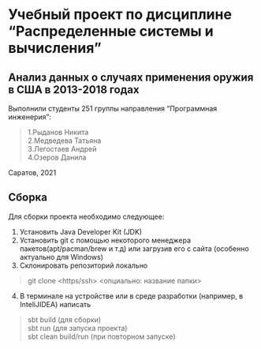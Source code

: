 # Учебный проект по дисциплине <q>Распределенные системы и вычисления</q>  

## Анализ данных о случаях применения оружия в США в 2013-2018 годах

Выполнили студенты 251 группы направления <q>Программная инженерия</q>:

>1.Рыданов Никита  
>2.Медведева Татьяна  
>3.Легостаев Андрей  
>4.Озеров Данила   

Саратов, 2021

## Сборка

Для сборки проекта необходимо следующее:
1. Установить Java Developer Kit (JDK)
2. Установить git с помощью некоторого менеджера пакетов(apt/pacman/brew и т.д) или загрузив его с сайта (особенно актуально для Windows)  
3. Склонировать репозиторий локально
> git clone <https/ssh> <опциально: название папки>
4. В терминале на устройстве или в среде разработки (например, в InteliJIDEA) написать
> sbt build (для сборки)  
> sbt run (для запуска проекта)  
> sbt clean build/run (при повторном запуске)  
